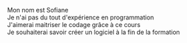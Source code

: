 Mon nom est Sofiane  
Je n'ai pas du tout d'expérience en programmation  
J'aimerai maitriser le codage grâce à ce cours  
Je souhaiterai savoir créer un logiciel à la fin de la formation  